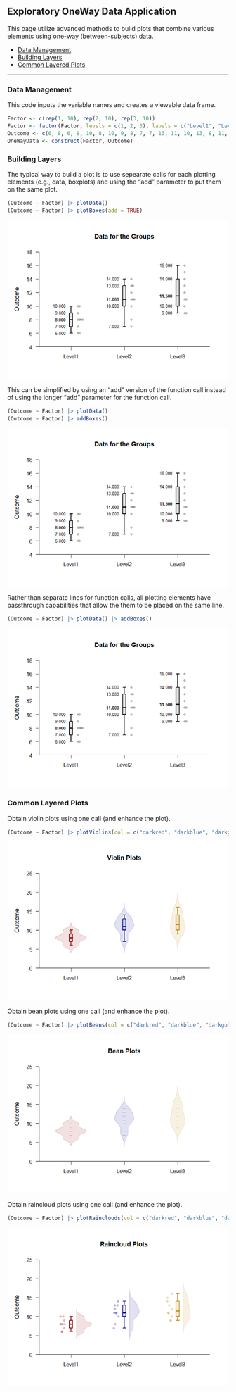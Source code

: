 
## Exploratory OneWay Data Application

This page utilize advanced methods to build plots that combine various
elements using one-way (between-subjects) data.

- [Data Management](#data-management)
- [Building Layers](#building-layers)
- [Common Layered Plots](#common-layered-plots)

------------------------------------------------------------------------

### Data Management

This code inputs the variable names and creates a viewable data frame.

``` r
Factor <- c(rep(1, 10), rep(2, 10), rep(3, 10))
Factor <- factor(Factor, levels = c(1, 2, 3), labels = c("Level1", "Level2", "Level3"))
Outcome <- c(6, 8, 6, 8, 10, 8, 10, 9, 8, 7, 7, 13, 11, 10, 13, 8, 11, 14, 12, 11, 9, 16, 11, 12, 15, 13, 9, 14, 11, 10)
OneWayData <- construct(Factor, Outcome)
```

### Building Layers

The typical way to build a plot is to use sepearate calls for each
plotting elements (e.g., data, boxplots) and using the “add” parameter
to put them on the same plot.

``` r
(Outcome ~ Factor) |> plotData()
(Outcome ~ Factor) |> plotBoxes(add = TRUE)
```

![](figures/Exploratory-OneWay-Traditional-1.png)<!-- -->

This can be simplified by using an “add” version of the function call
instead of using the longer “add” parameter for the function call.

``` r
(Outcome ~ Factor) |> plotData()
(Outcome ~ Factor) |> addBoxes()
```

![](figures/Exploratory-OneWay-Add-1.png)<!-- -->

Rather than separate lines for function calls, all plotting elements
have passthrough capabilities that allow the them to be placed on the
same line.

``` r
(Outcome ~ Factor) |> plotData() |> addBoxes()
```

![](figures/Exploratory-OneWay-Passthrough-1.png)<!-- -->

### Common Layered Plots

Obtain violin plots using one call (and enhance the plot).

``` r
(Outcome ~ Factor) |> plotViolins(col = c("darkred", "darkblue", "darkgoldenrod"))
```

![](figures/Exploratory-OneWay-Violins-1.png)<!-- -->

Obtain bean plots using one call (and enhance the plot).

``` r
(Outcome ~ Factor) |> plotBeans(col = c("darkred", "darkblue", "darkgoldenrod"))
```

![](figures/Exploratory-OneWay-Beans-1.png)<!-- -->

Obtain raincloud plots using one call (and enhance the plot).

``` r
(Outcome ~ Factor) |> plotRainclouds(col = c("darkred", "darkblue", "darkgoldenrod"))
```

![](figures/Exploratory-OneWay-Rainclouds-1.png)<!-- -->
